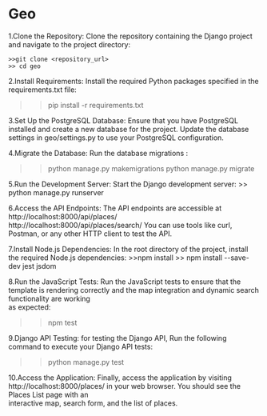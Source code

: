 # Geo

1.Clone the Repository:
  Clone the repository containing the Django project and navigate to the project directory:
  
    >>git clone <repository_url>
    >> cd geo
    
2.Install Requirements:
  Install the required Python packages specified in the requirements.txt file:
  
  >> pip install -r requirements.txt

3.Set Up the PostgreSQL Database:
  Ensure that you have PostgreSQL installed and create a new database for the project. Update the database settings in geo/settings.py to use your 
  PostgreSQL configuration.

4.Migrate the Database:
  Run the database migrations :
  >> python manage.py makemigrations
  >> python manage.py migrate

5.Run the Development Server:
    Start the Django development server:
    >> python manage.py runserver
    
6.Access the API Endpoints:
  The API endpoints are accessible at 
  http://localhost:8000/api/places/  
  http://localhost:8000/api/places/search/
  You can use tools like curl, Postman, or any other HTTP client to test the API.

7.Install Node.js Dependencies:
    In the root directory of the project, install the required Node.js dependencies:
    >>npm install
    >> npm install --save-dev jest jsdom

8.Run the JavaScript Tests:
  Run the JavaScript tests to ensure that the template is rendering correctly and the map integration and dynamic search functionality are working   
  as expected:
  >> npm test

9.Django API Testing:
 for testing the Django API, Run the following command to execute your Django API tests:
>  > python manage.py test

10.Access the Application:
  Finally, access the application by visiting http://localhost:8000/places/ in your web browser. You should see the Places List page with an   
  interactive map, search form, and the list of places.

  



    
